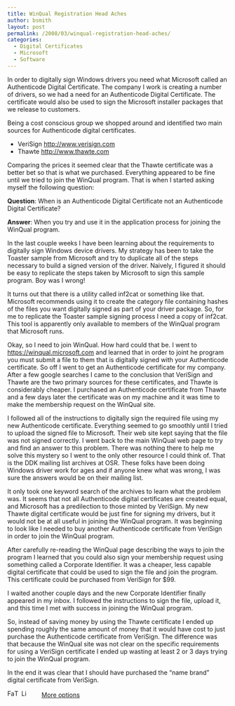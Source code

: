 ```yaml
---
title: WinQual Registration Head Aches
author: bsmith
layout: post
permalink: /2008/03/winqual-registration-head-aches/
categories:
  - Digital Certificates
  - Microsoft
  - Software
---
```

In order to digitally sign Windows drivers you need what Microsoft called an Authenticode Digital Certificate. The company I work is creating a number of drivers, so we had a need for an Authenticode Digital Certificate. The certificate would also be used to sign the Microsoft installer packages that we release to customers.

Being a cost conscious group we shopped around and identified two main sources for Authenticode digital certificates.

* VeriSign http://www.verisign.com  
* Thawte http://www.thawte.com

Comparing the prices it seemed clear that the Thawte certificate was a better bet so that is what we purchased. Everything appeared to be fine until we tried to join the WinQual program. That is when I started asking myself the following question:

**Question**: When is an Authenticode Digital Certificate not an Authenticode Digital Certificate?

**Answer**: When you try and use it in the application process for joining the WinQual program.

In the last couple weeks I have been learning about the requirements to digitally sign Windows device drivers. My strategy has been to take the Toaster sample from Microsoft and try to duplicate all of the steps necessary to build a signed version of the driver. Naively, I figured it should be easy to replicate the steps taken by Microsoft to sign this sample program. Boy was I wrong!

It turns out that there is a utility called inf2cat or something like that. Microsoft recommends using it to create the category file containing hashes of the files you want digitally signed as part of your driver package. So, for me to replicate the Toaster sample signing process I need a copy of inf2cat. This tool is apparently only available to members of the WinQual program that Microsoft runs.

Okay, so I need to join WinQual. How hard could that be. I went to https://winqual.microsoft.com and learned that in order to joint he program you must submit a file to them that is digitally signed with your Authenticode certificate. So off I went to get an Authenticode certificate for my company. After a few google searches I came to the conclusion that VeriSign and Thawte are the two primary sources for these certificates, and Thawte is considerably cheaper. I purchased an Authenticode certificate from Thawte and a few days later the certificate was on my machine and it was time to make the membership request on the WinQual site.

I followed all of the instructions to digitally sign the required file using my new Authenticode certificate. Everything seemed to go smoothly until I tried to upload the signed file to Microsoft. Their web site kept saying that the file was not signed correctly. I went back to the main WinQual web page to try and find an answer to this problem. There was nothing there to help me solve this mystery so I went to the only other resource I could think of. That is the DDK mailing list archives at OSR. These folks have been doing Windows driver work for ages and if anyone knew what was wrong, I was sure the answers would be on their mailing list.

It only took one keyword search of the archives to learn what the problem was. It seems that not all Authenticode digital certificates are created equal, and Microsoft has a predilection to those minted by VeriSign. My new Thawte digital certificate would be just fine for signing my drivers, but it would not be at all useful in joining the WinQual program. It was beginning to look like I needed to buy another Authenticode certificate from VeriSign in order to join the WinQual program.

After carefully re-reading the WinQual page describing the ways to join the program I learned that you could also sign your membership request using something called a Corporate Identifier. It was a cheaper, less capable digital certificate that could be used to sign the file and join the program. This certificate could be purchased from VeriSign for $99.

I waited another couple days and the new Corporate Identifier finally appeared in my inbox. I followed the instructions to sign the file, upload it, and this time I met with success in joining the WinQual program.

So, instead of saving money by using the Thawte certificate I ended up spending roughly the same amount of money that it would have cost to just purchase the Authenticode certificate from VeriSign. The difference was that because the WinQual site was not clear on the specific requirements for using a VeriSign certificate I ended up wasting at least 2 or 3 days trying to join the WinQual program.

In the end it was clear that I should have purchased the “name brand” digital certificate from VeriSign.

<div class="addtoany_share_save_container">
  <div class="a2a_kit a2a_target addtoany_list" id="wpa2a_16">
    <a class="a2a_button_facebook" href="http://www.addtoany.com/add_to/facebook?linkurl=http%3A%2F%2Fwww.idevelopsoftware.com%2F2008%2F03%2Fwinqual-registration-head-aches%2F&linkname=WinQual%20Registration%20Head%20Aches" title="Facebook" rel="nofollow" target="_blank"><img src="http://www.idevelopsoftware.com/wp-content/plugins/add-to-any/icons/facebook.png" width="16" height="16" alt="Facebook" /></a><a class="a2a_button_twitter" href="http://www.addtoany.com/add_to/twitter?linkurl=http%3A%2F%2Fwww.idevelopsoftware.com%2F2008%2F03%2Fwinqual-registration-head-aches%2F&linkname=WinQual%20Registration%20Head%20Aches" title="Twitter" rel="nofollow" target="_blank"><img src="http://www.idevelopsoftware.com/wp-content/plugins/add-to-any/icons/twitter.png" width="16" height="16" alt="Twitter" /></a><a class="a2a_button_linkedin" href="http://www.addtoany.com/add_to/linkedin?linkurl=http%3A%2F%2Fwww.idevelopsoftware.com%2F2008%2F03%2Fwinqual-registration-head-aches%2F&linkname=WinQual%20Registration%20Head%20Aches" title="LinkedIn" rel="nofollow" target="_blank"><img src="http://www.idevelopsoftware.com/wp-content/plugins/add-to-any/icons/linkedin.png" width="16" height="16" alt="LinkedIn" /></a><a class="a2a_dd addtoany_share_save" href="http://www.addtoany.com/share_save" style="background:url(http://www.idevelopsoftware.com/wp-content/plugins/add-to-any/favicon.png) no-repeat scroll 9px 0px !important;padding:0 0 0 30px;display:inline-block;height:16px;line-height:16px;vertical-align:middle">More options</a>
  </div>
</div>